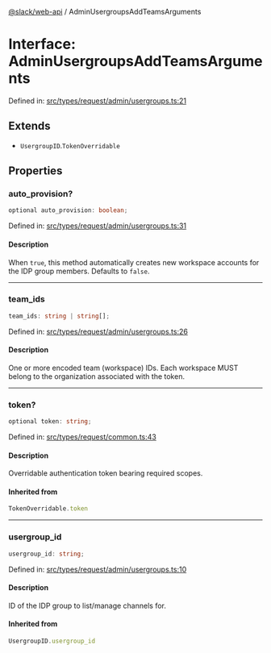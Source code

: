 [@slack/web-api](../index.md) / AdminUsergroupsAddTeamsArguments

# Interface: AdminUsergroupsAddTeamsArguments

Defined in: [src/types/request/admin/usergroups.ts:21](https://github.com/slackapi/node-slack-sdk/blob/main/packages/web-api/src/types/request/admin/usergroups.ts#L21)

## Extends

- `UsergroupID`.`TokenOverridable`

## Properties

### auto\_provision?

```ts
optional auto_provision: boolean;
```

Defined in: [src/types/request/admin/usergroups.ts:31](https://github.com/slackapi/node-slack-sdk/blob/main/packages/web-api/src/types/request/admin/usergroups.ts#L31)

#### Description

When `true`, this method automatically creates new workspace accounts for the IDP group members.
Defaults to `false`.

***

### team\_ids

```ts
team_ids: string | string[];
```

Defined in: [src/types/request/admin/usergroups.ts:26](https://github.com/slackapi/node-slack-sdk/blob/main/packages/web-api/src/types/request/admin/usergroups.ts#L26)

#### Description

One or more encoded team (workspace) IDs.
Each workspace MUST belong to the organization associated with the token.

***

### token?

```ts
optional token: string;
```

Defined in: [src/types/request/common.ts:43](https://github.com/slackapi/node-slack-sdk/blob/main/packages/web-api/src/types/request/common.ts#L43)

#### Description

Overridable authentication token bearing required scopes.

#### Inherited from

```ts
TokenOverridable.token
```

***

### usergroup\_id

```ts
usergroup_id: string;
```

Defined in: [src/types/request/admin/usergroups.ts:10](https://github.com/slackapi/node-slack-sdk/blob/main/packages/web-api/src/types/request/admin/usergroups.ts#L10)

#### Description

ID of the IDP group to list/manage channels for.

#### Inherited from

```ts
UsergroupID.usergroup_id
```
